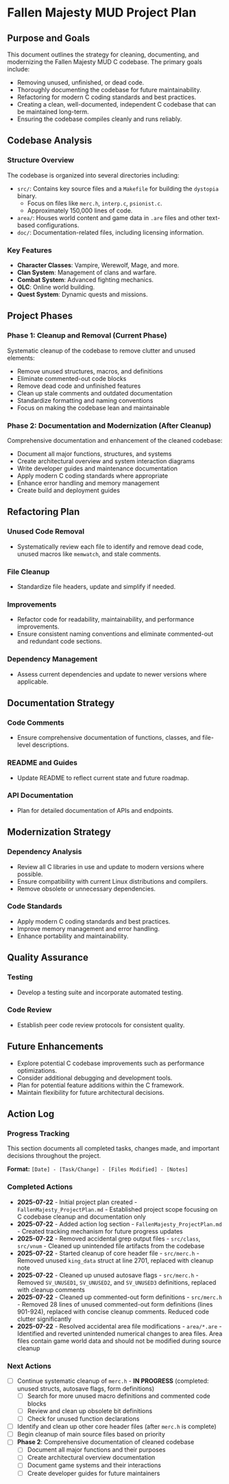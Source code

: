 # Fallen Majesty MUD Project Plan

## Purpose and Goals
This document outlines the strategy for cleaning, documenting, and modernizing the Fallen Majesty MUD C codebase. The primary goals include:
- Removing unused, unfinished, or dead code.
- Thoroughly documenting the codebase for future maintainability.
- Refactoring for modern C coding standards and best practices.
- Creating a clean, well-documented, independent C codebase that can be maintained long-term.
- Ensuring the codebase compiles cleanly and runs reliably.

## Codebase Analysis

### Structure Overview
The codebase is organized into several directories including:
- `src/`: Contains key source files and a `Makefile` for building the `dystopia` binary.
   - Focus on files like `merc.h`, `interp.c`, `psionist.c`.
   - Approximately 150,000 lines of code.
- `area/`: Houses world content and game data in `.are` files and other text-based configurations.
- `doc/`: Documentation-related files, including licensing information.

### Key Features
- **Character Classes**: Vampire, Werewolf, Mage, and more.
- **Clan System**: Management of clans and warfare.
- **Combat System**: Advanced fighting mechanics.
- **OLC**: Online world building.
- **Quest System**: Dynamic quests and missions.

## Project Phases

### Phase 1: Cleanup and Removal (Current Phase)
Systematic cleanup of the codebase to remove clutter and unused elements:
- Remove unused structures, macros, and definitions
- Eliminate commented-out code blocks
- Remove dead code and unfinished features
- Clean up stale comments and outdated documentation
- Standardize formatting and naming conventions
- Focus on making the codebase lean and maintainable

### Phase 2: Documentation and Modernization (After Cleanup)
Comprehensive documentation and enhancement of the cleaned codebase:
- Document all major functions, structures, and systems
- Create architectural overview and system interaction diagrams
- Write developer guides and maintenance documentation
- Apply modern C coding standards where appropriate
- Enhance error handling and memory management
- Create build and deployment guides

## Refactoring Plan

### Unused Code Removal
- Systematically review each file to identify and remove dead code, unused macros like `memwatch`, and stale comments.

### File Cleanup
- Standardize file headers, update and simplify if needed.

### Improvements
- Refactor code for readability, maintainability, and performance improvements.
- Ensure consistent naming conventions and eliminate commented-out and redundant code sections.

### Dependency Management
- Assess current dependencies and update to newer versions where applicable.

## Documentation Strategy

### Code Comments
- Ensure comprehensive documentation of functions, classes, and file-level descriptions.

### README and Guides
- Update README to reflect current state and future roadmap.

### API Documentation
- Plan for detailed documentation of APIs and endpoints.

## Modernization Strategy

### Dependency Analysis
- Review all C libraries in use and update to modern versions where possible.
- Ensure compatibility with current Linux distributions and compilers.
- Remove obsolete or unnecessary dependencies.

### Code Standards
- Apply modern C coding standards and best practices.
- Improve memory management and error handling.
- Enhance portability and maintainability.

## Quality Assurance

### Testing
- Develop a testing suite and incorporate automated testing.

### Code Review
- Establish peer code review protocols for consistent quality.

## Future Enhancements
- Explore potential C codebase improvements such as performance optimizations.
- Consider additional debugging and development tools.
- Plan for potential feature additions within the C framework.
- Maintain flexibility for future architectural decisions.

## Action Log

### Progress Tracking
This section documents all completed tasks, changes made, and important decisions throughout the project.

**Format:** `[Date] - [Task/Change] - [Files Modified] - [Notes]`

### Completed Actions
- **2025-07-22** - Initial project plan created - `FallenMajesty_ProjectPlan.md` - Established project scope focusing on C codebase cleanup and documentation only
- **2025-07-22** - Added action log section - `FallenMajesty_ProjectPlan.md` - Created tracking mechanism for future progress updates
- **2025-07-22** - Removed accidental grep output files - `src/class`, `src/vnum` - Cleaned up unintended file artifacts from the codebase
- **2025-07-22** - Started cleanup of core header file - `src/merc.h` - Removed unused `king_data` struct at line 2701, replaced with cleanup note
- **2025-07-22** - Cleaned up unused autosave flags - `src/merc.h` - Removed `SV_UNUSED1`, `SV_UNUSED2`, and `SV_UNUSED3` definitions, replaced with cleanup comments
- **2025-07-22** - Cleaned up commented-out form definitions - `src/merc.h` - Removed 28 lines of unused commented-out form definitions (lines 901-924), replaced with concise cleanup comments. Reduced code clutter significantly
- **2025-07-22** - Resolved accidental area file modifications - `area/*.are` - Identified and reverted unintended numerical changes to area files. Area files contain game world data and should not be modified during source cleanup

### Next Actions
- [ ] Continue systematic cleanup of `merc.h` - **IN PROGRESS** (completed: unused structs, autosave flags, form definitions)
  - [ ] Search for more unused macro definitions and commented code blocks
  - [ ] Review and clean up obsolete bit definitions
  - [ ] Check for unused function declarations
- [ ] Identify and clean up other core header files (after `merc.h` is complete)
- [ ] Begin cleanup of main source files based on priority
- [ ] **Phase 2**: Comprehensive documentation of cleaned codebase
  - [ ] Document all major functions and their purposes
  - [ ] Create architectural overview documentation
  - [ ] Document game systems and their interactions
  - [ ] Create developer guides for future maintainers
